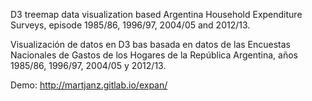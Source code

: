 D3 treemap data visualization based Argentina Household Expenditure Surveys, episode 1985/86, 1996/97, 2004/05 and 2012/13.

Visualización de datos en D3 bas basada en datos de las Encuestas Nacionales de Gastos de los Hogares de la República Argentina, años 1985/86, 1996/97, 2004/05 y 2012/13.

Demo: http://martjanz.gitlab.io/expan/
